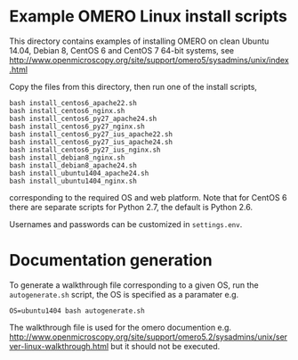Example OMERO Linux install scripts
===================================

This directory contains examples of installing OMERO on clean Ubuntu 14.04,
Debian 8, CentOS 6 and CentOS 7 64-bit systems, see
http://www.openmicroscopy.org/site/support/omero5/sysadmins/unix/index.html

Copy the files from this directory, then run one of the install scripts,

	bash install_centos6_apache22.sh
	bash install_centos6_nginx.sh
	bash install_centos6_py27_apache24.sh
	bash install_centos6_py27_nginx.sh
	bash install_centos6_py27_ius_apache22.sh
	bash install_centos6_py27_ius_apache24.sh
	bash install_centos6_py27_ius_nginx.sh
	bash install_debian8_nginx.sh
	bash install_debian8_apache24.sh
	bash install_ubuntu1404_apache24.sh
	bash install_ubuntu1404_nginx.sh

corresponding to the required OS and web platform. Note that for CentOS 6
there are separate scripts for Python 2.7, the default is Python 2.6.

Usernames and passwords can be customized in `settings.env`.

Documentation generation
========================
To generate a walkthrough file corresponding to a given OS, run the
`autogenerate.sh` script, the OS is specified as a paramater e.g.
	
	OS=ubuntu1404 bash autogenerate.sh

The walkthrough file is used for the omero documention e.g.
http://www.openmicroscopy.org/site/support/omero5.2/sysadmins/unix/server-linux-walkthrough.html
but it should not be executed.



